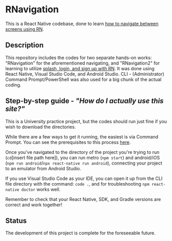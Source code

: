 # RNavigation
This is a React Native codebase, done to learn [how to navigate between screens using RN](https://aboutreact.com/react-native-stack-navigation/#React-Navigation).

## Description
This repository includes the codes for two separate hands-on works: "RNavigation" for the aforementioned navigating, and "RNavigation2" for learning to utilize [splash, login, and sign up with RN](https://aboutreact.com/react-native-login-and-signup/). It was done using React Native, Visual Studio Code, and Android Studio. CLI - (Administrator) Command Prompt/PowerShell was also used for a big chunk of the actual coding.

## Step-by-step guide - *"How do I actually use this site?"*
This is a University practice project, but the codes should run just fine if you wish to download the directories.

While there are a few ways to get it running, the easiest is via Command Prompt. You can see the prerequisites to this process [here](https://reactnative.dev/docs/environment-setup?guide=native#:~:text=Installing%20dependencies).

Once you've navigated to the directory of the project you're trying to run (`cd`[insert file path here]), you can run metro (`npm start`) and android/iOS (`npm run android`/`npx react-native run android`), connecting your project to an emulator from Android Studio. 

If you use Visual Studio Code as your IDE, you can open it up from the CLI file directory with the command: `code .`, and for troubleshooting `npm react-native doctor` works well.

Remember to check that your React Native, SDK, and Gradle versions are correct and work together!

## Status
The development of this project is complete for the foreseeable future.
